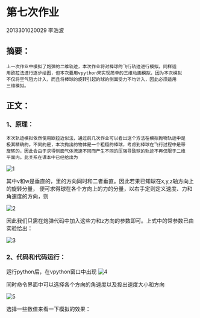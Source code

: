 # 第七次作业
 2013301020029 李浩波
## 摘要：
    上一次作业中模拟了炮弹的二维轨迹，本次作业将对棒球的飞行轨迹进行模拟。同样适
    用欧拉法进行逐步绘图，但本次要用vpython来实现简单的三维动画模拟，因为本次模拟
    不仅将空气阻力计入，而且将棒球的旋转引起的球的侧面受力不均计入，因此必须适用
    三维模拟。
## 正文：
### 1、原理：
	本次轨迹模拟依然使用欧拉近似法，通过前几次作业可以看出这个方法在模拟抛物轨迹中是
	极其精确的。不同的是，本次抛出的物体是一个粗糙的棒球，考虑到棒球在飞行过程中是带
	旋转的，因此会由于求得侧面气体流速不同而产生不同的压强导致球的轨迹不再仅限于二维
	平面内。此关系在课本中已经给出为
	
![1](http://7xrn0b.com1.z0.glb.clouddn.com/%E5%B1%8F%E5%B9%95%E5%BF%AB%E7%85%A7%202016-04-10%20%E4%B8%8B%E5%8D%889.16.50.png)

其中v和w是垂直的，里的方向同时和二者垂直。因此若果已知球在x,y,z轴方向上的旋转分量，
便可求得球在各个方向上的力的分量，以右手定则定义速度、力和角速度的方向，则

![2](http://7xrn0b.com1.z0.glb.clouddn.com/%E5%B1%8F%E5%B9%95%E5%BF%AB%E7%85%A7%202016-04-10%20%E4%B8%8B%E5%8D%889.24.44.png)

因此我们只需在炮弹代码中加入这些力和z方向的参数即可。上式中的常参数已由实验给出：

![3](http://7xrn0b.com1.z0.glb.clouddn.com/%E5%B1%8F%E5%B9%95%E5%BF%AB%E7%85%A7%202016-04-10%20%E4%B8%8B%E5%8D%889.24.52.png)

### 2、代码和代码运行：
运行python后，在vpython窗口中出现
![4](http://7xrn0b.com1.z0.glb.clouddn.com/Screenshot%20from%202016-04-10%2006:35:09.png)

同时命令界面中可以选择各个方向的角速度以及投出速度大小和方向

![5](http://7xrn0b.com1.z0.glb.clouddn.com/Screenshot%20from%202016-04-10%2006:41:59.png)

选择一些数值来看一下模拟的效果：
